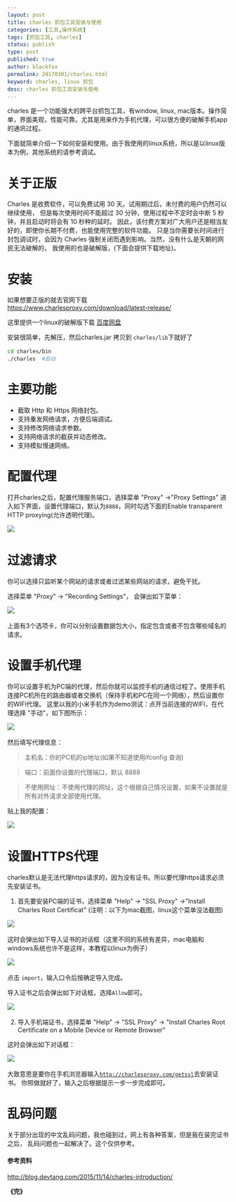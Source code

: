 ```yaml
---
layout: post
title: charles 抓包工具安装与使用
categories: [工具,操作系统]
tags: [抓包工具, charles]
status: publish
type: post
published: true
author: blackfox
permalink: 20170301/charles.html 
keyword: charles, linux 抓包
desc: charles 抓包工具安装与使用
---
```


charles 是一个功能强大的跨平台抓包工具，有window, linux, mac版本。操作简单，界面美观，性能可靠。尤其是用来作为手机代理，可以很方便的破解手机app的通讯过程。

下面就简单介绍一下如何安装和使用。由于我使用的linux系统，所以是以linux版本为例，其他系统的请参考调试。

关于正版
====
Charles 是收费软件，可以免费试用 30 天。试用期过后，未付费的用户仍然可以继续使用，
但是每次使用时间不能超过 30 分钟，使用过程中不定时会中断 5 秒钟，并且启动时将会有 10 秒种的延时。
因此，该付费方案对广大用户还是相当友好的，即使你长期不付费，也能使用完整的软件功能。
只是当你需要长时间进行封包调试时，会因为 Charles 强制关闭而遇到影响。当然，没有什么是天朝的网民无法破解的，
我使用的也是破解版，(下面会提供下载地址)。

安装
=====
如果想要正版的就去官网下载 <a href="https://www.charlesproxy.com/download/latest-release/">https://www.charlesproxy.com/download/latest-release/</a>

这里提供一个linux的破解版下载 <a href="https://pan.baidu.com/s/1skR7erj">百度网盘</a>

安装很简单，先解压，然后charles.jar 拷贝到 <code class="scode">charles/lib</code>下就好了 

```bash
cd charles/bin
./charles  #启动
```

主要功能
======
* 截取 Http 和 Https 网络封包。
* 支持重发网络请求，方便后端调试。
* 支持修改网络请求参数。
* 支持网络请求的截获并动态修改。
* 支持模拟慢速网络。

配置代理
=====
打开charles之后，配置代理服务端口，选择菜单 "Proxy" ->"Proxy Settings"
进入如下界面，设置代理端口，默认为<code
class="scode">8888</code>，同时勾选下面的Enable transparent HTTP
proxying(允许透明代理)。

<img class="img-view" data-src="/images/2017/03/charles-05.png" src="/images/1px.png" />

过滤请求
========
你可以选择只监听某个网站的请求或者过滤某些网站的请求，避免干扰。

选择菜单 "Proxy" -> "Recording Settings"， 会弹出如下菜单：

<img class="img-view" data-src="/images/2017/03/charles-06.png" src="/images/1px.png" />

上面有3个选项卡，你可以分别设置数据包大小，指定包含或者不包含哪些域名的请求。

设置手机代理
========
你可以设置手机为PC端的代理，然后你就可以监控手机的通信过程了。使用手机连接PC机所在的路由器或者交换机（保持手机和PC在同一个网络），然后设置你的WIFI代理。
这里以我的小米手机作为demo测试：点开当前连接的WIFI，在代理选择
"手动"，如下图所示：

<img class="img-view" data-src="/images/2017/03/charles-08.png" src="/images/1px.png" />

然后填写代理信息：

> 主机名：你的PC机的ip地址(如果不知道使用ifconfig 查询)

> 端口：前面你设置的代理端口，默认 8888

> 不使用网址：不使用代理的网址，这个根据自己情况设置，如果不设置就是所有对外请求全部使用代理。

贴上我的配置：

<img class="img-view" data-src="/images/2017/03/charles-09.png" src="/images/1px.png" />

设置HTTPS代理
=========
charles默认是无法代理https请求的，因为没有证书。所以要代理https请求必须先安装证书。

1. 首先要安装PC端的证书，选择菜单 "Help" -> "SSL Proxy" ->"Install Charles Root Certificat" (注明：以下为mac截图，linux这个菜单没法截图)

<img class="img-view" data-src="/images/2017/03/charles-03.png" src="/images/1px.png" />

这时会弹出如下导入证书的对话框（这里不同的系统有差异，mac电脑和windows系统也许不是这样，本教程以linux为例子）

<img class="img-view" data-src="/images/2017/03/charles-02.png" src="/images/1px.png" />

点击 <code class="scode">import</code>，输入口令后按确定导入完成。

导入证书之后会弹出如下对话框，选择<code class="scode">Allow</code>即可。

<img class="img-view" data-src="/images/2017/03/charles-01.png" src="/images/1px.png" />

2. 导入手机端证书，选择菜单 "Help" -> "SSL Proxy" -> "Install Charles Root Certificate on a Mobile Device or Remote Browser"

这时会弹出如下对话框：

<img class="img-view" data-src="/images/2017/03/charles-04.png" src="/images/1px.png" />

大致意思是要你在手机浏览器输入<code class="scode">http://charlesproxy.com/getssl</code>去安装证书。
你照做就好了，输入之后根据提示一步一步完成即可。

乱码问题
========
关于部分出现的中文乱码问题，我也碰到过，网上有各种答案，但是我在装完证书之后，
乱码问题也一起解决了。这个仅供参考。

#### 参考资料
<a href="http://blog.devtang.com/2015/11/14/charles-introduction/">http://blog.devtang.com/2015/11/14/charles-introduction/</a>

<strong>《完》</strong>





